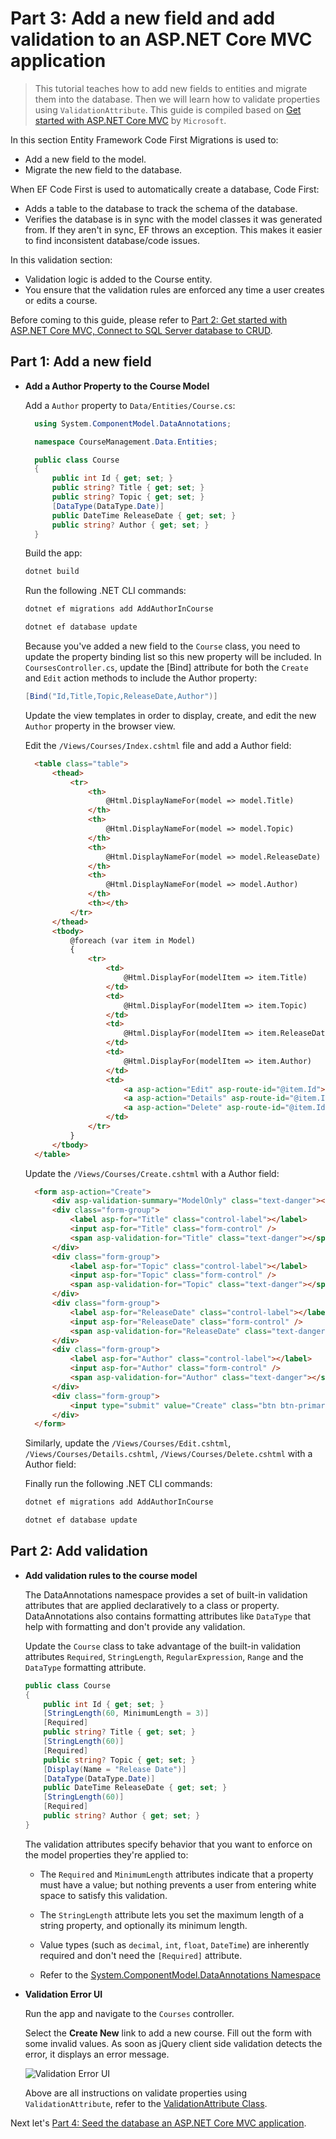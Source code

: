 # Part 3: Add a new field and add validation to an ASP.NET Core MVC application

>This tutorial teaches how to add new fields to entities and migrate them into the database. Then we will learn how to validate properties using `ValidationAttribute`. This guide is compiled based on [Get started with ASP.NET Core MVC](https://learn.microsoft.com/en-us/aspnet/core/tutorials/first-mvc-app/start-mvc?view=aspnetcore-8.0&tabs=visual-studio-code) by `Microsoft`.

In this section Entity Framework Code First Migrations is used to:

- Add a new field to the model.
- Migrate the new field to the database.

When EF Code First is used to automatically create a database, Code First:

- Adds a table to the database to track the schema of the database.
- Verifies the database is in sync with the model classes it was generated from. If they aren't in sync, EF throws an exception. This makes it easier to find inconsistent database/code issues.

In this validation section:

- Validation logic is added to the Course entity.
- You ensure that the validation rules are enforced any time a user creates or edits a course.

Before coming to this guide, please refer to [Part 2: Get started with ASP.NET Core MVC, Connect to SQL Server database to CRUD](https://github.com/NguyenPhuDuc307/get-started-dotnet-mvc).

## Part 1: Add a new field

- **Add a Author Property to the Course Model**

  Add a `Author` property to `Data/Entities/Course.cs`:

  ```c#
    using System.ComponentModel.DataAnnotations;

    namespace CourseManagement.Data.Entities;

    public class Course
    {
        public int Id { get; set; }
        public string? Title { get; set; }
        public string? Topic { get; set; }
        [DataType(DataType.Date)]
        public DateTime ReleaseDate { get; set; }
        public string? Author { get; set; }
    }
  ```

  Build the app:

  ```bash
  dotnet build
  ```

  Run the following .NET CLI commands:

    ```bash
    dotnet ef migrations add AddAuthorInCourse
    ```

    ```bash
    dotnet ef database update
    ```

  Because you've added a new field to the `Course` class, you need to update the property binding list so this new property will be included. In `CoursesController.cs`, update the [Bind] attribute for both the `Create` and `Edit` action methods to include the Author property:

  ```c#
  [Bind("Id,Title,Topic,ReleaseDate,Author")]
  ```

  Update the view templates in order to display, create, and edit the new `Author` property in the browser view.

  Edit the `/Views/Courses/Index.cshtml` file and add a Author field:

  ```html
    <table class="table">
        <thead>
            <tr>
                <th>
                    @Html.DisplayNameFor(model => model.Title)
                </th>
                <th>
                    @Html.DisplayNameFor(model => model.Topic)
                </th>
                <th>
                    @Html.DisplayNameFor(model => model.ReleaseDate)
                </th>
                <th>
                    @Html.DisplayNameFor(model => model.Author)
                </th>
                <th></th>
            </tr>
        </thead>
        <tbody>
            @foreach (var item in Model)
            {
                <tr>
                    <td>
                        @Html.DisplayFor(modelItem => item.Title)
                    </td>
                    <td>
                        @Html.DisplayFor(modelItem => item.Topic)
                    </td>
                    <td>
                        @Html.DisplayFor(modelItem => item.ReleaseDate)
                    </td>
                    <td>
                        @Html.DisplayFor(modelItem => item.Author)
                    </td>
                    <td>
                        <a asp-action="Edit" asp-route-id="@item.Id">Edit</a> |
                        <a asp-action="Details" asp-route-id="@item.Id">Details</a> |
                        <a asp-action="Delete" asp-route-id="@item.Id">Delete</a>
                    </td>
                </tr>
            }
        </tbody>
    </table>
  ```

  Update the `/Views/Courses/Create.cshtml` with a Author field:

  ```html
    <form asp-action="Create">
        <div asp-validation-summary="ModelOnly" class="text-danger"></div>
        <div class="form-group">
            <label asp-for="Title" class="control-label"></label>
            <input asp-for="Title" class="form-control" />
            <span asp-validation-for="Title" class="text-danger"></span>
        </div>
        <div class="form-group">
            <label asp-for="Topic" class="control-label"></label>
            <input asp-for="Topic" class="form-control" />
            <span asp-validation-for="Topic" class="text-danger"></span>
        </div>
        <div class="form-group">
            <label asp-for="ReleaseDate" class="control-label"></label>
            <input asp-for="ReleaseDate" class="form-control" />
            <span asp-validation-for="ReleaseDate" class="text-danger"></span>
        </div>
        <div class="form-group">
            <label asp-for="Author" class="control-label"></label>
            <input asp-for="Author" class="form-control" />
            <span asp-validation-for="Author" class="text-danger"></span>
        </div>
        <div class="form-group">
            <input type="submit" value="Create" class="btn btn-primary" />
        </div>
    </form>
  ```

  Similarly, update the `/Views/Courses/Edit.cshtml`, `/Views/Courses/Details.cshtml`, `/Views/Courses/Delete.cshtml` with a Author field:

  Finally run the following .NET CLI commands:

  ```bash
  dotnet ef migrations add AddAuthorInCourse
  ```

  ```bash
  dotnet ef database update
  ```

## Part 2: Add validation

- **Add validation rules to the course model**

    The DataAnnotations namespace provides a set of built-in validation attributes that are applied declaratively to a class or property. DataAnnotations also contains formatting attributes like `DataType` that help with formatting and don't provide any validation.

    Update the `Course` class to take advantage of the built-in validation attributes `Required`, `StringLength`, `RegularExpression`, `Range` and the `DataType` formatting attribute.

    ```c#
    public class Course
    {
        public int Id { get; set; }
        [StringLength(60, MinimumLength = 3)]
        [Required]
        public string? Title { get; set; }
        [StringLength(60)]
        [Required]
        public string? Topic { get; set; }
        [Display(Name = "Release Date")]
        [DataType(DataType.Date)]
        public DateTime ReleaseDate { get; set; }
        [StringLength(60)]
        [Required]
        public string? Author { get; set; }
    }
    ```

    The validation attributes specify behavior that you want to enforce on the model properties they're applied to:

  - The `Required` and `MinimumLength` attributes indicate that a property must have a value; but nothing prevents a user from entering white space to satisfy this validation.

  - The `StringLength` attribute lets you set the maximum length of a string property, and optionally its minimum length.

  - Value types (such as `decimal`, `int`, `float`, `DateTime`) are inherently required and don't need the `[Required]` attribute.
  - Refer to the [System.ComponentModel.DataAnnotations Namespace](https://learn.microsoft.com/en-us/dotnet/api/system.componentmodel.dataannotations)
  
- **Validation Error UI**
  
  Run the app and navigate to the `Courses` controller.

  Select the **Create New** link to add a new course. Fill out the form with some invalid values. As soon as jQuery client side validation detects the error, it displays an error message.

  ![Validation Error UI](resources/validation-create.png)

    Above are all instructions on validate properties using `ValidationAttribute`, refer to the [ValidationAttribute Class](https://learn.microsoft.com/en-us/dotnet/api/system.componentmodel.dataannotations.validationattribute?view=net-8.0).

Next let's [Part 4: Seed the database an ASP.NET Core MVC application](https://github.com/NguyenPhuDuc307/seed-the-database).
